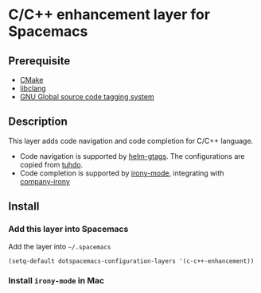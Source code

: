 # C/C++ enhancement layer for Spacemacs

## Prerequisite

- [CMake][]
- [libclang][]
- [GNU Global source code tagging system][GNU Global]

## Description

This layer adds code navigation and code completion for C/C++ language.
- Code navigation is supported by [helm-gtags][]. The configurations are copied
  from [tuhdo][].
- Code completion is supported by [irony-mode][], integrating with
  [company-irony][]

## Install

### Add this layer into Spacemacs

Add the layer into `~/.spacemacs`
```elisp
(setq-default dotspacemacs-configuration-layers '(c-c++-enhancement))
```

### Install `irony-mode` in Mac


[irony-mode]: https://github.com/Sarcasm/irony-mode
[helm-gtags]: https://github.com/syohex/emacs-helm-gtags
[company-irony]: https://github.com/Sarcasm/company-irony
[tuhdo]: http://tuhdo.github.io/c-ide.html
[CMake]: http://www.cmake.org
[libclang]: http://clang.llvm.org/doxygen/group__CINDEX.html
[GNU Global]: https://www.gnu.org/software/global/
